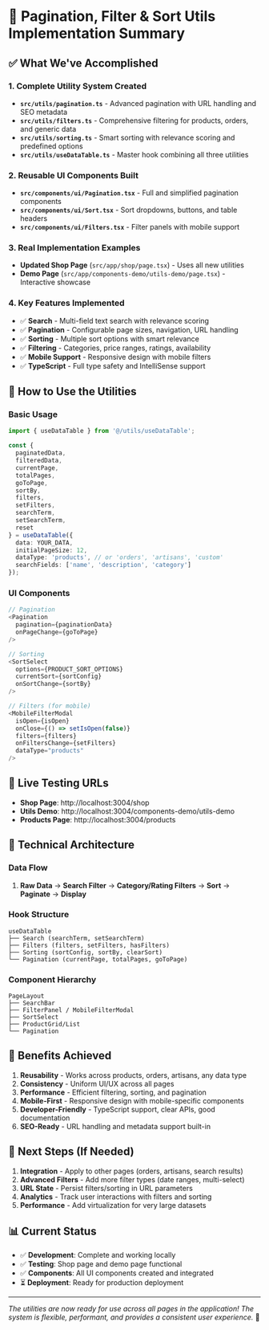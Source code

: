 # 🎉 Pagination, Filter & Sort Utils Implementation Summary

## ✅ What We've Accomplished

### 1. **Complete Utility System Created**
- **`src/utils/pagination.ts`** - Advanced pagination with URL handling and SEO metadata
- **`src/utils/filters.ts`** - Comprehensive filtering for products, orders, and generic data  
- **`src/utils/sorting.ts`** - Smart sorting with relevance scoring and predefined options
- **`src/utils/useDataTable.ts`** - Master hook combining all three utilities

### 2. **Reusable UI Components Built**
- **`src/components/ui/Pagination.tsx`** - Full and simplified pagination components
- **`src/components/ui/Sort.tsx`** - Sort dropdowns, buttons, and table headers
- **`src/components/ui/Filters.tsx`** - Filter panels with mobile support

### 3. **Real Implementation Examples**
- **Updated Shop Page** (`src/app/shop/page.tsx`) - Uses all new utilities
- **Demo Page** (`src/app/components-demo/utils-demo/page.tsx`) - Interactive showcase

### 4. **Key Features Implemented**
- ✅ **Search** - Multi-field text search with relevance scoring
- ✅ **Pagination** - Configurable page sizes, navigation, URL handling
- ✅ **Sorting** - Multiple sort options with smart relevance
- ✅ **Filtering** - Categories, price ranges, ratings, availability
- ✅ **Mobile Support** - Responsive design with mobile filters
- ✅ **TypeScript** - Full type safety and IntelliSense support

## 🚀 How to Use the Utilities

### Basic Usage
```typescript
import { useDataTable } from '@/utils/useDataTable';

const {
  paginatedData,
  filteredData,
  currentPage,
  totalPages,
  goToPage,
  sortBy,
  filters,
  setFilters,
  searchTerm,
  setSearchTerm,
  reset
} = useDataTable({
  data: YOUR_DATA,
  initialPageSize: 12,
  dataType: 'products', // or 'orders', 'artisans', 'custom'
  searchFields: ['name', 'description', 'category']
});
```

### UI Components
```typescript
// Pagination
<Pagination
  pagination={paginationData}
  onPageChange={goToPage}
/>

// Sorting
<SortSelect
  options={PRODUCT_SORT_OPTIONS}
  currentSort={sortConfig}
  onSortChange={sortBy}
/>

// Filters (for mobile)
<MobileFilterModal
  isOpen={isOpen}
  onClose={() => setIsOpen(false)}
  filters={filters}
  onFiltersChange={setFilters}
  dataType="products"
/>
```

## 📱 Live Testing URLs
- **Shop Page**: http://localhost:3004/shop
- **Utils Demo**: http://localhost:3004/components-demo/utils-demo
- **Products Page**: http://localhost:3004/products

## 🔧 Technical Architecture

### Data Flow
1. **Raw Data** → **Search Filter** → **Category/Rating Filters** → **Sort** → **Paginate** → **Display**

### Hook Structure
```
useDataTable
├── Search (searchTerm, setSearchTerm)
├── Filters (filters, setFilters, hasFilters)
├── Sorting (sortConfig, sortBy, clearSort)
└── Pagination (currentPage, totalPages, goToPage)
```

### Component Hierarchy
```
PageLayout
├── SearchBar
├── FilterPanel / MobileFilterModal
├── SortSelect
├── ProductGrid/List
└── Pagination
```

## 🎯 Benefits Achieved

1. **Reusability** - Works across products, orders, artisans, any data type
2. **Consistency** - Uniform UI/UX across all pages  
3. **Performance** - Efficient filtering, sorting, and pagination
4. **Mobile-First** - Responsive design with mobile-specific components
5. **Developer-Friendly** - TypeScript support, clear APIs, good documentation
6. **SEO-Ready** - URL handling and metadata support built-in

## 🔄 Next Steps (If Needed)

1. **Integration** - Apply to other pages (orders, artisans, search results)
2. **Advanced Filters** - Add more filter types (date ranges, multi-select)
3. **URL State** - Persist filters/sorting in URL parameters
4. **Analytics** - Track user interactions with filters and sorting
5. **Performance** - Add virtualization for very large datasets

## 📊 Current Status
- ✅ **Development**: Complete and working locally
- ✅ **Testing**: Shop page and demo page functional
- ✅ **Components**: All UI components created and integrated
- ⏳ **Deployment**: Ready for production deployment

---

*The utilities are now ready for use across all pages in the application! The system is flexible, performant, and provides a consistent user experience.* 🚀
